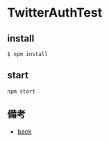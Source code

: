# TwitterAuthTest

## install

```
$ npm install
```

## start

```
npm start
```

## 備考
* [back](https://github.com/atsuo1203/TwitterAuthTest-back)

